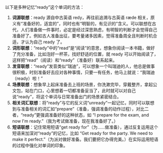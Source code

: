 以下是多种记忆“ready”这个单词的方法：
1. **词源联想**：ready 源自中古英语 redy，再往前追溯与古英语 ræde 相关，原义有“准备好的，适宜的”，同时也有“明智的，有见识的”含义。可以联想在古代，人们准备做一件事时，必定是经过深思熟虑，有明智的判断才会觉得自己准备好了。例如古人准备出征，要考量诸多因素，觉得准备周全且判断时机合适，才认为自己 ready 了。
2. **词形联想**：“ready”中的“read”是“阅读”的意思，想象你阅读一本书籍，做好了充分准备，比如泡好一杯茶，找好舒适的位置，就 ready 可以开始阅读了，这样把“read”（阅读）和“ready”（准备好）联系起来。
3. **发音联想**：“ready”发音类似“瑞迪”，可以想象一个叫瑞迪的人，他总是做事很积极，时刻准备好去应对各种事情，只要一有任务，他马上就说：“我瑞迪（ready）啦！”
4. **场景联想**：想象早上起床准备去上班的场景，你洗漱完毕，穿戴整齐，拿起公文包，站在门口，心里想着一切都准备妥当了，此时就可以对自己说“ready”，将这个单词与日常准备出门的场景紧密结合。
5. **相关词汇联想**：将“ready”与它的反义词“unready”一起记忆，同时可以联想到与准备相关的词汇如“prepare”（准备，强调准备的动作过程），对比二者，“ready”更强调准备好的这种状态，如 “I prepare for the exam, and now I'm ready.”（我为考试做准备，现在我准备好了。） 
6. **短语联想**：记住常用短语“get ready for”（为……做准备），通过反复运用这个短语来加深对“ready”的记忆，比如 “Get ready for the party. We need to make it perfect.”（为派对做好准备。我们要把它办得完美。）在实际运用短语的过程中强化对单词的印象。 